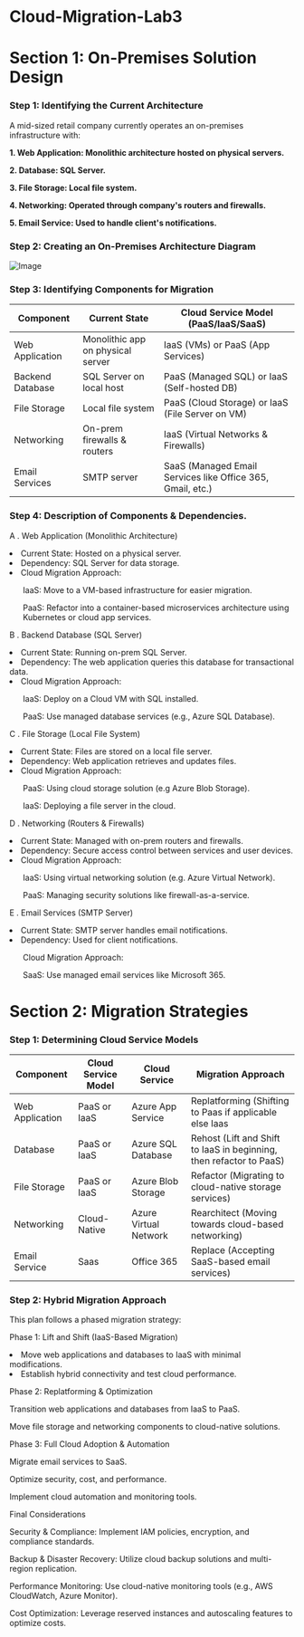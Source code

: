 # Cloud-Migration-Lab3
<h1>Section 1: On-Premises Solution Design</h1>

<h3><b>Step 1: Identifying the Current Architecture</b></h3>
<p>A mid-sized retail company currently operates an on-premises infrastructure with:</p>

<p><b>1. Web Application: Monolithic architecture hosted on physical servers.</b></p>
<p><b>2. Database: SQL Server.</b></p>
<p><b>3. File Storage: Local file system.</b></p>
<p><b>4. Networking: Operated through company's routers and firewalls.</b></p>
<p><b>5. Email Service: Used to handle client's notifications.</b></p>

<h3><b>Step 2: Creating an On-Premises Architecture Diagram</b></h3>

![Image](https://github.com/user-attachments/assets/465e78e3-c3fc-45fa-a458-98692d1ea21a)

<h3><b>Step 3: Identifying Components for Migration</b></h3>


| Component        | Current State                      | Cloud Service Model (PaaS/IaaS/SaaS)                       |
| ---------------- | ---------------------------------- | ---------------------------------------------------------- |
| Web Application  | Monolithic app on physical server	| IaaS (VMs) or PaaS (App Services)                          |
| Backend Database | SQL Server on local host           | PaaS (Managed SQL) or IaaS (Self-hosted DB)                |
| File Storage	   | Local file system	                | PaaS (Cloud Storage) or IaaS (File Server on VM)           |
| Networking	     | On-prem firewalls & routers        | IaaS (Virtual Networks & Firewalls)                        |
| Email Services   | SMTP server                        | SaaS (Managed Email Services like Office 365, Gmail, etc.) |

<h3><b>Step 4: Description of Components & Dependencies.</b></h3>
<p>A . Web Application (Monolithic Architecture)</p>
<li>Current State: Hosted on a physical server.</li>
<li>Dependency: SQL Server for data storage.</li>
<li>Cloud Migration Approach:</li>
      <ul> IaaS: Move to a VM-based infrastructure for easier migration.</ul>
      <ul> PaaS: Refactor into a container-based microservices architecture using Kubernetes or cloud app services.</ul>
<p>B . Backend Database (SQL Server)</p>
<li>Current State: Running on-prem SQL Server.</li>
<li>Dependency: The web application queries this database for transactional data.</li>
<li>Cloud Migration Approach: </li>
      <ul>IaaS: Deploy on a Cloud VM with SQL installed.</ul>
      <ul>PaaS: Use managed database services (e.g., Azure SQL Database).</ul>
<p>C . File Storage (Local File System)</p>
<li>Current State: Files are stored on a local file server.</li>
<li>Dependency: Web application retrieves and updates files.</li>
<li>Cloud Migration Approach:</li>
      <ul>PaaS: Using cloud storage solution (e.g Azure Blob Storage).</ul>
      <ul>IaaS: Deploying a file server in the cloud.</ul>
<p>D . Networking (Routers & Firewalls)</p>
<li>Current State: Managed with on-prem routers and firewalls.</li>
<li>Dependency: Secure access control between services and user devices.</li>
<li>Cloud Migration Approach:</li>
      <ul>IaaS: Using virtual networking solution (e.g. Azure Virtual Network).</ul>
      <ul>PaaS: Managing security solutions like firewall-as-a-service.</ul>
<p>E . Email Services (SMTP Server)</p>
<li>Current State: SMTP server handles email notifications.</li>
<li>Dependency: Used for client notifications.</li>
      <ul>Cloud Migration Approach:</ul>
      <ul>SaaS: Use managed email services like Microsoft 365.</ul>

<h1>Section 2: Migration Strategies</h1>
<h3><b>Step 1: Determining Cloud Service Models</b></h3>

| Component       | Cloud Service Model | Cloud Service         | Migration Approach                                                  |
| --------------- | ------------------- | --------------------- | ------------------------------------------------------------------- |
| Web Application | PaaS or IaaS        | Azure App Service     | Replatforming (Shifting to Paas if applicable else Iaas             |
| Database        | PaaS or IaaS        | Azure SQL Database    | Rehost (Lift and Shift to IaaS in beginning, then refactor to PaaS) |
| File Storage    | PaaS or IaaS        | Azure Blob Storage    | Refactor (Migrating to cloud-native storage services)               |
| Networking      | Cloud-Native        | Azure Virtual Network | Rearchitect (Moving towards cloud-based networking)                 |
| Email Service   | Saas                | Office 365            | Replace (Accepting SaaS-based email services)                       |


<h3><b>Step 2: Hybrid Migration Approach</b></h3>

<p>This plan follows a phased migration strategy:</p>
<p>Phase 1: Lift and Shift (IaaS-Based Migration)</p>
<li>Move web applications and databases to IaaS with minimal modifications.</li>
<li>Establish hybrid connectivity and test cloud performance.</li>

Phase 2: Replatforming & Optimization

Transition web applications and databases from IaaS to PaaS.

Move file storage and networking components to cloud-native solutions.

Phase 3: Full Cloud Adoption & Automation

Migrate email services to SaaS.

Optimize security, cost, and performance.

Implement cloud automation and monitoring tools.

Final Considerations

Security & Compliance: Implement IAM policies, encryption, and compliance standards.

Backup & Disaster Recovery: Utilize cloud backup solutions and multi-region replication.

Performance Monitoring: Use cloud-native monitoring tools (e.g., AWS CloudWatch, Azure Monitor).

Cost Optimization: Leverage reserved instances and autoscaling features to optimize costs.
